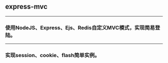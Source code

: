 ## express-mvc
---

### 使用NodeJS、Express、Ejs、Redis自定义MVC模式，实现简易登陆。

---
### 实现session、cookie、flash简单实例。
